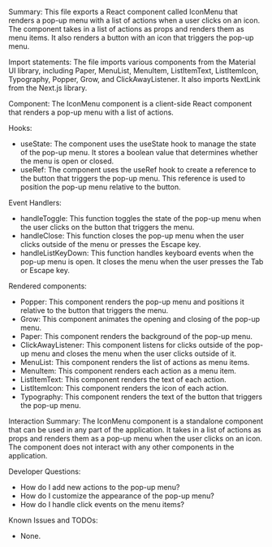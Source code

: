 Summary:
This file exports a React component called IconMenu that renders a pop-up menu with a list of actions when a user clicks on an icon. The component takes in a list of actions as props and renders them as menu items. It also renders a button with an icon that triggers the pop-up menu. 

Import statements:
The file imports various components from the Material UI library, including Paper, MenuList, MenuItem, ListItemText, ListItemIcon, Typography, Popper, Grow, and ClickAwayListener. It also imports NextLink from the Next.js library.

Component:
The IconMenu component is a client-side React component that renders a pop-up menu with a list of actions.

Hooks:
- useState: The component uses the useState hook to manage the state of the pop-up menu. It stores a boolean value that determines whether the menu is open or closed.
- useRef: The component uses the useRef hook to create a reference to the button that triggers the pop-up menu. This reference is used to position the pop-up menu relative to the button.

Event Handlers:
- handleToggle: This function toggles the state of the pop-up menu when the user clicks on the button that triggers the menu.
- handleClose: This function closes the pop-up menu when the user clicks outside of the menu or presses the Escape key.
- handleListKeyDown: This function handles keyboard events when the pop-up menu is open. It closes the menu when the user presses the Tab or Escape key.

Rendered components:
- Popper: This component renders the pop-up menu and positions it relative to the button that triggers the menu.
- Grow: This component animates the opening and closing of the pop-up menu.
- Paper: This component renders the background of the pop-up menu.
- ClickAwayListener: This component listens for clicks outside of the pop-up menu and closes the menu when the user clicks outside of it.
- MenuList: This component renders the list of actions as menu items.
- MenuItem: This component renders each action as a menu item.
- ListItemText: This component renders the text of each action.
- ListItemIcon: This component renders the icon of each action.
- Typography: This component renders the text of the button that triggers the pop-up menu.

Interaction Summary:
The IconMenu component is a standalone component that can be used in any part of the application. It takes in a list of actions as props and renders them as a pop-up menu when the user clicks on an icon. The component does not interact with any other components in the application.

Developer Questions:
- How do I add new actions to the pop-up menu?
- How do I customize the appearance of the pop-up menu?
- How do I handle click events on the menu items?

Known Issues and TODOs:
- None.